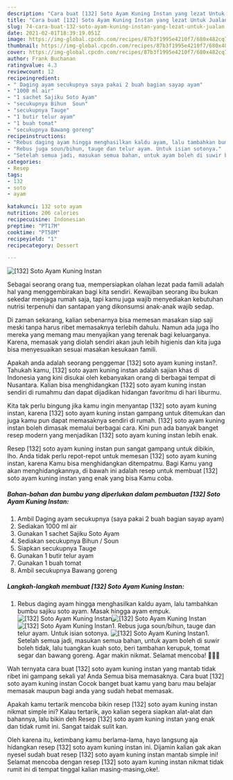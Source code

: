 ```yaml
---
description: "Cara buat [132] Soto Ayam Kuning Instan yang lezat Untuk Jualan"
title: "Cara buat [132] Soto Ayam Kuning Instan yang lezat Untuk Jualan"
slug: 74-cara-buat-132-soto-ayam-kuning-instan-yang-lezat-untuk-jualan
date: 2021-02-01T18:39:19.051Z
image: https://img-global.cpcdn.com/recipes/87b3f1995e4210f7/680x482cq70/132-soto-ayam-kuning-instan-foto-resep-utama.jpg
thumbnail: https://img-global.cpcdn.com/recipes/87b3f1995e4210f7/680x482cq70/132-soto-ayam-kuning-instan-foto-resep-utama.jpg
cover: https://img-global.cpcdn.com/recipes/87b3f1995e4210f7/680x482cq70/132-soto-ayam-kuning-instan-foto-resep-utama.jpg
author: Frank Buchanan
ratingvalue: 4.3
reviewcount: 12
recipeingredient:
- " Daging ayam secukupnya saya pakai 2 buah bagian sayap ayam"
- "1000 ml air"
- "1 sachet Sajiku Soto Ayam"
- "secukupnya Bihun  Soun"
- "secukupnya Tauge"
- "1 butir telur ayam"
- "1 buah tomat"
- "secukupnya Bawang goreng"
recipeinstructions:
- "Rebus daging ayam hingga menghasilkan kaldu ayam, lalu tambahkan bumbu sajiku soto ayam. Masak hingga ayam empuk."
- "Rebus juga soun/bihun, tauge dan telur ayam. Untuk isian sotonya."
- "Setelah semua jadi, masukan semua bahan, untuk ayam boleh di suwir boleh tidak, lalu tuangkan kuah soto, beri tambahan kerupuk, tomat segar dan bawang goreng. Agar makin nikmat. Selamat mencoba! 👩🏻‍🍳"
categories:
- Resep
tags:
- 132
- soto
- ayam

katakunci: 132 soto ayam 
nutrition: 206 calories
recipecuisine: Indonesian
preptime: "PT17M"
cooktime: "PT58M"
recipeyield: "1"
recipecategory: Dessert

---
```



![[132] Soto Ayam Kuning Instan](https://img-global.cpcdn.com/recipes/87b3f1995e4210f7/680x482cq70/132-soto-ayam-kuning-instan-foto-resep-utama.jpg)

Sebagai seorang orang tua, mempersiapkan olahan lezat pada famili adalah hal yang menggembirakan bagi kita sendiri. Kewajiban seorang ibu bukan sekedar menjaga rumah saja, tapi kamu juga wajib menyediakan kebutuhan nutrisi terpenuhi dan santapan yang dikonsumsi anak-anak wajib sedap.

Di zaman  sekarang, kalian sebenarnya bisa memesan masakan siap saji meski tanpa harus ribet memasaknya terlebih dahulu. Namun ada juga lho mereka yang memang mau menyajikan yang terenak bagi keluarganya. Karena, memasak yang diolah sendiri akan jauh lebih higienis dan kita juga bisa menyesuaikan sesuai masakan kesukaan famili. 



Apakah anda adalah seorang penggemar [132] soto ayam kuning instan?. Tahukah kamu, [132] soto ayam kuning instan adalah sajian khas di Indonesia yang kini disukai oleh kebanyakan orang di berbagai tempat di Nusantara. Kalian bisa menghidangkan [132] soto ayam kuning instan sendiri di rumahmu dan dapat dijadikan hidangan favoritmu di hari liburmu.

Kita tak perlu bingung jika kamu ingin menyantap [132] soto ayam kuning instan, karena [132] soto ayam kuning instan gampang untuk ditemukan dan juga kamu pun dapat memasaknya sendiri di rumah. [132] soto ayam kuning instan boleh dimasak memalui berbagai cara. Kini pun ada banyak banget resep modern yang menjadikan [132] soto ayam kuning instan lebih enak.

Resep [132] soto ayam kuning instan pun sangat gampang untuk dibikin, lho. Anda tidak perlu repot-repot untuk memesan [132] soto ayam kuning instan, karena Kamu bisa menghidangkan ditempatmu. Bagi Kamu yang akan menghidangkannya, di bawah ini adalah resep untuk membuat [132] soto ayam kuning instan yang enak yang bisa Kamu coba.

<!--inarticleads1-->

##### Bahan-bahan dan bumbu yang diperlukan dalam pembuatan [132] Soto Ayam Kuning Instan:

1. Ambil  Daging ayam secukupnya (saya pakai 2 buah bagian sayap ayam)
1. Sediakan 1000 ml air
1. Gunakan 1 sachet Sajiku Soto Ayam
1. Sediakan secukupnya Bihun / Soun
1. Siapkan secukupnya Tauge
1. Gunakan 1 butir telur ayam
1. Gunakan 1 buah tomat
1. Ambil secukupnya Bawang goreng




<!--inarticleads2-->

##### Langkah-langkah membuat [132] Soto Ayam Kuning Instan:

1. Rebus daging ayam hingga menghasilkan kaldu ayam, lalu tambahkan bumbu sajiku soto ayam. Masak hingga ayam empuk.
<img src="https://img-global.cpcdn.com/steps/a629f800a6b85dd6/160x128cq70/132-soto-ayam-kuning-instan-langkah-memasak-1-foto.jpg" alt="[132] Soto Ayam Kuning Instan"><img src="https://img-global.cpcdn.com/steps/871a42cb02c36ef1/160x128cq70/132-soto-ayam-kuning-instan-langkah-memasak-1-foto.jpg" alt="[132] Soto Ayam Kuning Instan"><img src="https://img-global.cpcdn.com/steps/4fa46276dfe4ed45/160x128cq70/132-soto-ayam-kuning-instan-langkah-memasak-1-foto.jpg" alt="[132] Soto Ayam Kuning Instan">1. Rebus juga soun/bihun, tauge dan telur ayam. Untuk isian sotonya.
<img src="https://img-global.cpcdn.com/steps/7d328bb8b1f54dbd/160x128cq70/132-soto-ayam-kuning-instan-langkah-memasak-2-foto.jpg" alt="[132] Soto Ayam Kuning Instan">1. Setelah semua jadi, masukan semua bahan, untuk ayam boleh di suwir boleh tidak, lalu tuangkan kuah soto, beri tambahan kerupuk, tomat segar dan bawang goreng. Agar makin nikmat. Selamat mencoba! 👩🏻‍🍳




Wah ternyata cara buat [132] soto ayam kuning instan yang mantab tidak ribet ini gampang sekali ya! Anda Semua bisa memasaknya. Cara buat [132] soto ayam kuning instan Cocok banget buat kamu yang baru mau belajar memasak maupun bagi anda yang sudah hebat memasak.

Apakah kamu tertarik mencoba bikin resep [132] soto ayam kuning instan nikmat simple ini? Kalau tertarik, ayo kalian segera siapkan alat-alat dan bahannya, lalu bikin deh Resep [132] soto ayam kuning instan yang enak dan tidak rumit ini. Sangat taidak sulit kan. 

Oleh karena itu, ketimbang kamu berlama-lama, hayo langsung aja hidangkan resep [132] soto ayam kuning instan ini. Dijamin kalian gak akan nyesel sudah buat resep [132] soto ayam kuning instan mantab simple ini! Selamat mencoba dengan resep [132] soto ayam kuning instan nikmat tidak rumit ini di tempat tinggal kalian masing-masing,oke!.

